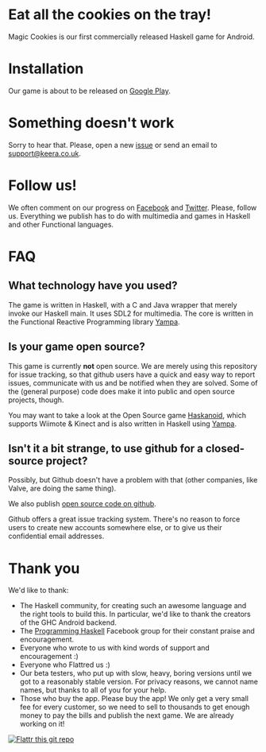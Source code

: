 # Eat all the cookies on the tray!

Magic Cookies is our first commercially released Haskell game for Android.

# Installation
Our game is about to be released on [Google Play](https://play.google.com/store/apps/details?id=uk.co.keera.games.magiccookies).

# Something doesn't work
Sorry to hear that. Please, open a new [issue](https://github.com/keera-studios/magic-cookies/issues/new) or send an email to [support@keera.co.uk](mailto:support@keera.co.uk).

# Follow us!
We often comment on our progress on [Facebook](http://facebook.com/keerastudios) and [Twitter](http://twitter.com/KeeraStudios). Please, follow us. Everything we publish has to do with multimedia and games in Haskell and other Functional languages.

# FAQ
## What technology have you used?
The game is written in Haskell, with a C and Java wrapper that merely invoke our Haskell main. It uses SDL2 for multimedia. The core is written in the Functional Reactive Programming library [Yampa](http://github.com/ivanperez-keera/Yampa).

## Is your game open source?
This game is currently **not** open source. We are merely using this repository for issue tracking, so that github users have a quick and easy way to report issues, communicate with us and be notified when they are solved. Some of the (general purpose) code does make it into public and open source projects, though.

You may want to take a look at the Open Source game [Haskanoid](http://github.com/ivanperez-keera/haskanoid), which supports Wiimote & Kinect and is also written in Haskell using [Yampa](http://github.com/ivanperez-keera/Yampa).

## Isn't it a bit strange, to use github for a closed-source project?
Possibly, but Github doesn't have a problem with that (other companies, like Valve, are doing the same thing).

We also publish [open source code on github](https://github.com/keera-studios).

Github offers a great issue tracking system. There's no reason to force users to create new accounts somewhere else, or to give us their confidential email addresses.

# Thank you
We'd like to thank:
* The Haskell community, for creating such an awesome language and the right tools to build this. In particular, we'd like to thank the creators of the GHC Android backend.
* The [Programming Haskell](https://www.facebook.com/groups/programming.haskell/) Facebook group for their constant praise and encouragement.
* Everyone who wrote to us with kind words of support and encouragement :)
* Everyone who Flattred us :)
* Our beta testers, who put up with slow, heavy, boring versions until we got to a reasonably stable version. For privacy reasons, we cannot name names, but thanks to all of you for your help.
* Those who buy the app. Please buy the app! We only get a very small fee for every customer, so we need to sell to thousands to get enough money to pay the bills and publish the next game. We are already working on it!

[![Flattr this git repo](http://api.flattr.com/button/flattr-badge-large.png)](https://flattr.com/submit/auto?user_id=ivanperez-keera&url=https://github.com/keera-studios/magic-cookies&title=Magic%20Cookies&language=&tags=github&category=software) 
